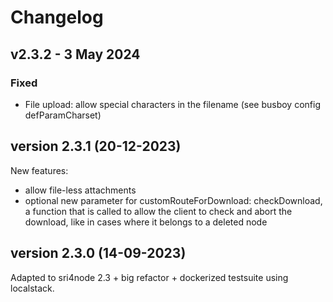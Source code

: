 # Changelog

## v2.3.2 - 3 May 2024

### Fixed

- File upload: allow special characters in the filename (see busboy config defParamCharset)

## version 2.3.1 (20-12-2023)
New features: 
* allow file-less attachments
* optional new parameter for customRouteForDownload: checkDownload, a function that is called to allow the client to check and abort the download, like in cases where it belongs to a deleted node
  
## version 2.3.0 (14-09-2023)
Adapted to sri4node 2.3 + big refactor + dockerized testsuite using localstack.
